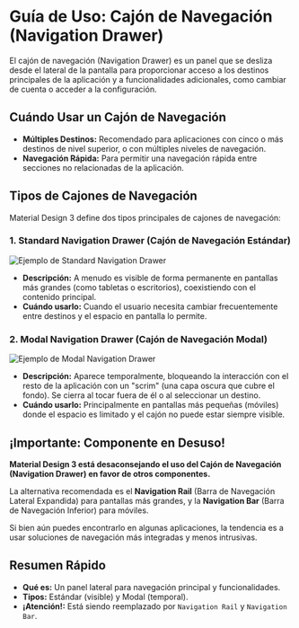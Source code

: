 
# Guía de Uso: Cajón de Navegación (Navigation Drawer)

El cajón de navegación (Navigation Drawer) es un panel que se desliza desde el lateral de la pantalla para proporcionar acceso a los destinos principales de la aplicación y a funcionalidades adicionales, como cambiar de cuenta o acceder a la configuración.

## Cuándo Usar un Cajón de Navegación

*   **Múltiples Destinos:** Recomendado para aplicaciones con cinco o más destinos de nivel superior, o con múltiples niveles de navegación.
*   **Navegación Rápida:** Para permitir una navegación rápida entre secciones no relacionadas de la aplicación.

## Tipos de Cajones de Navegación

Material Design 3 define dos tipos principales de cajones de navegación:

### 1. Standard Navigation Drawer (Cajón de Navegación Estándar)

![Ejemplo de Standard Navigation Drawer](https://m3.material.io/assets/images/components/navigation-drawer/standard-navigation-drawer.png)

*   **Descripción:** A menudo es visible de forma permanente en pantallas más grandes (como tabletas o escritorios), coexistiendo con el contenido principal.
*   **Cuándo usarlo:** Cuando el usuario necesita cambiar frecuentemente entre destinos y el espacio en pantalla lo permite.

### 2. Modal Navigation Drawer (Cajón de Navegación Modal)

![Ejemplo de Modal Navigation Drawer](https://m3.material.io/assets/images/components/navigation-drawer/modal-navigation-drawer.png)

*   **Descripción:** Aparece temporalmente, bloqueando la interacción con el resto de la aplicación con un "scrim" (una capa oscura que cubre el fondo). Se cierra al tocar fuera de él o al seleccionar un destino.
*   **Cuándo usarlo:** Principalmente en pantallas más pequeñas (móviles) donde el espacio es limitado y el cajón no puede estar siempre visible.

## ¡Importante: Componente en Desuso!

**Material Design 3 está desaconsejando el uso del Cajón de Navegación (Navigation Drawer) en favor de otros componentes.**

La alternativa recomendada es el **Navigation Rail** (Barra de Navegación Lateral Expandida) para pantallas más grandes, y la **Navigation Bar** (Barra de Navegación Inferior) para móviles.

Si bien aún puedes encontrarlo en algunas aplicaciones, la tendencia es a usar soluciones de navegación más integradas y menos intrusivas.

## Resumen Rápido

*   **Qué es:** Un panel lateral para navegación principal y funcionalidades.
*   **Tipos:** Estándar (visible) y Modal (temporal).
*   **¡Atención!:** Está siendo reemplazado por `Navigation Rail` y `Navigation Bar`.
